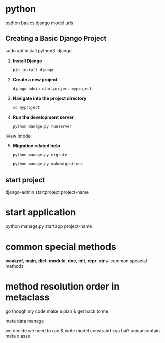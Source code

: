 
# python 

python basics
django 
model
urls


## Creating a Basic Django Project
sudo apt install python3-django
1. **Install Django**  
    ```bash
    pip install django
    ```

2. **Create a new project**  
    ```bash
    django-admin startproject myproject
    ```

3. **Navigate into the project directory**  
    ```bash
    cd myproject
    ```

4. **Run the development server**  
    ```bash
    python manage.py runserver
    ```

!view
!model


5. **Migration related help**  
    ```bash
    python manage.py migrate
    ```
    ```bash
    python manage.py makemigrations
    ```
## start project
django-admin startproject project-name

# start application
python manage.py startapp project-name

# common special methods
__weakref__, __main__, __dict__, __module__, __doc__, __init__,
__repr__, __str__ # common speacial methods
# method resolution order in metaclass

go though my code
make a plan & get back to me 


meta data
manage

we decide we need to rad & write
model constraint kya hai?
uniqui contain meta classs

